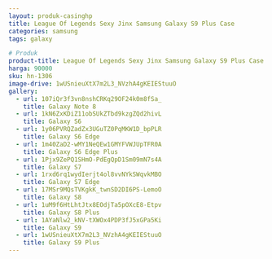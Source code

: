 ```yaml
---
layout: produk-casinghp
title: League Of Legends Sexy Jinx Samsung Galaxy S9 Plus Case
categories: samsung
tags: galaxy

# Produk
product-title: League Of Legends Sexy Jinx Samsung Galaxy S9 Plus Case
harga: 90000
sku: hn-1306
image-drive: 1wUSnieuXtX7m2L3_NVzhA4gKEIEStuuO
gallery:
  - url: 107iQr3f3vn8nshCRKq29OF24k0m8fSa_
    title: Galaxy Note 8
  - url: 1kN6ZxKDiZ11obSUkZTbd9kzgZQd2hivL
    title: Galaxy S6
  - url: 1y06PVRQZadZx3UGuTZ0PqMKW1D_bpPLR
    title: Galaxy S6 Edge
  - url: 1m40ZaD2-wMY1NeQEw1GMYFVWJUpTFR0A
    title: Galaxy S6 Edge Plus
  - url: 1Pjx9ZePQ1SHmO-PdEgQpD1Sm09mN7s4A
    title: Galaxy S7
  - url: 1rxd6rq1wydIerjt4ol8vvNYkSWqvkMBO
    title: Galaxy S7 Edge
  - url: 17MSr9MQsTVKgkK_twnSD2DI6PS-LemoO
    title: Galaxy S8
  - url: 1uM9f6HtLhtJtx8EOdjTa5pOXcE8-Etpv
    title: Galaxy S8 Plus
  - url: 1AYaNlw2_kNV-tXWOx4PDP3fJ5xGPa5Ki
    title: Galaxy S9
  - url: 1wUSnieuXtX7m2L3_NVzhA4gKEIEStuuO
    title: Galaxy S9 Plus
---
```

